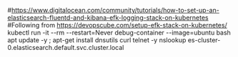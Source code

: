 #https://www.digitalocean.com/community/tutorials/how-to-set-up-an-elasticsearch-fluentd-and-kibana-efk-logging-stack-on-kubernetes
#Following from https://devopscube.com/setup-efk-stack-on-kubernetes/
kubectl run -it --rm --restart=Never debug-container --image=ubuntu bash
apt update -y ;  apt-get install dnsutils  curl telnet -y 
nslookup es-cluster-0.elasticsearch.default.svc.cluster.local

